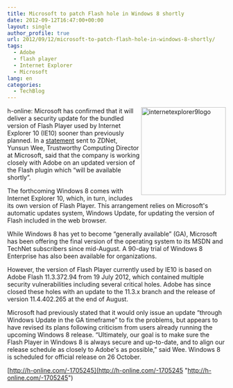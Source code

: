 ```yaml
---
title: Microsoft to patch Flash hole in Windows 8 shortly
date: 2012-09-12T16:47:00+00:00
layout: single
author_profile: true
url: 2012/09/12/microsoft-to-patch-flash-hole-in-windows-8-shortly/
tags:
  - Adobe
  - flash player
  - Internet Explorer
  - Microsoft
lang: en
categories: 
  - TechBlog
---
```

<a href="http://lh3.ggpht.com/-_3lro8Qix0M/UFC1pqSkiRI/AAAAAAAAHZA/MnedQh8_SNg/s1600-h/internetexplorer9logo%25255B5%25255D.png" target="_blank"><img title="internetexplorer9logo" border="0" alt="internetexplorer9logo" align="right" src="http://lh5.ggpht.com/-h5l33YJ-WlI/UFC1sY0bLTI/AAAAAAAAHZI/6lZ8ALG5SzQ/internetexplorer9logo_thumb%25255B3%25255D.png?imgmax=800" width="195" height="202" /></a>h-online: Microsoft has confirmed that it will deliver a security update for the bundled version of Flash Player used by Internet Explorer 10 (IE10) sooner than previously planned. In a [statement](http://www.zdnet.com/microsoft-to-deliver-flash-update-to-windows-8-users-shortly-7000004039/) sent to ZDNet, Yunsun Wee, Trustworthy Computing Director at Microsoft, said that the company is working closely with Adobe on an updated version of the Flash plugin which “will be available shortly”. 

The forthcoming Windows 8 comes with Internet Explorer 10, which, in turn, includes its own version of Flash Player. This arrangement relies on Microsoft's automatic updates system, Windows Update, for updating the version of Flash included in the web browser. 

While Windows 8 has yet to become “generally available” (GA), Microsoft has been offering the final version of the operating system to its MSDN and TechNet subscribers since mid-August. A 90-day trial of Windows 8 Enterprise has also been available for organizations. 

However, the version of Flash Player currently used by IE10 is based on Adobe Flash 11.3.372.94 from 19 July 2012, which contained multiple security vulnerabilities including several critical holes. Adobe has since closed these holes with an update to the 11.3.x branch and the release of version 11.4.402.265 at the end of August. 

Microsoft had previously stated that it would only issue an update “through Windows Update in the GA timeframe” to fix the problems, but appears to have revised its plans following criticism from users already running the upcoming Windows 8 release. “Ultimately, our goal is to make sure the Flash Player in Windows 8 is always secure and up-to-date, and to align our release schedule as closely to Adobe's as possible,” said Wee. Windows 8 is scheduled for official release on 26 October. 

[http://h-online.com/-1705245](http://h-online.com/-1705245 "http://h-online.com/-1705245")